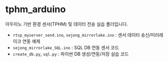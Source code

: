 # tphm_arduino

아두이노 기반 환경 센서(TPHM) 및 데이터 전송 실습 폴더입니다.

- `rtsp_myserver_send.ino`, `sejong_mirrorlake.ino` : 센서 데이터 송신/미러레이크 연동 예제
- `sejong_mirrorlake_SQL.ino` : SQL DB 연동 센서 코드
- `create_db.py`, `sql.py` : 파이썬 DB 생성/연동/저장 실습 코드